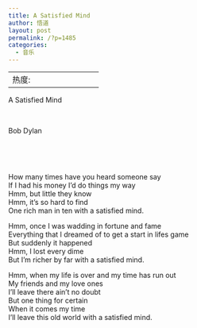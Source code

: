 ```yaml
---
title: A Satisfied Mind
author: 悟道
layout: post
permalink: /?p=1485
categories:
  - 音乐
---
```

<table>
  <tr cellpadding=0><td>
    热度:
  </td><td cellpadding=0><img src='http://210.75.224.29/wordpress/wp-content/plugins/statpresscn/images/sun.gif' width=10 height=10 border=0 /></td><td cellpadding=0><img src='http://210.75.224.29/wordpress/wp-content/plugins/statpresscn/images/sun_dark.gif' width=10 height=10 border=0 /></td><td cellpadding=0><img src='http://210.75.224.29/wordpress/wp-content/plugins/statpresscn/images/sun_dark.gif' width=10 height=10 border=0 /></td><td cellpadding=0><img src='http://210.75.224.29/wordpress/wp-content/plugins/statpresscn/images/sun_dark.gif' width=10 height=10 border=0 /></td><td cellpadding=0><img src='http://210.75.224.29/wordpress/wp-content/plugins/statpresscn/images/sun_dark.gif' width=10 height=10 border=0 /></td></tr>
</table>

A Satisfied Mind

&nbsp;

Bob Dylan

&nbsp;

&nbsp;

How many times have you heard someone say  
If I had his money I&#8217;d do things my way  
Hmm, but little they know  
Hmm, it&#8217;s so hard to find  
One rich man in ten with a satisfied mind.

Hmm, once I was wadding in fortune and fame  
Everything that I dreamed of to get a start in lifes game  
But suddenly it happened  
Hmm, I lost every dime  
But I&#8217;m richer by far with a satisfied mind.

Hmm, when my life is over and my time has run out  
My friends and my love ones  
I&#8217;ll leave there ain&#8217;t no doubt  
But one thing for certain  
When it comes my time  
I&#8217;ll leave this old world with a satisfied mind.